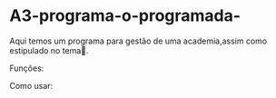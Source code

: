 # A3-programa-o-programada-
Aqui temos um programa para gestão de uma academia,assim como estipulado no tema🤯.

Funções:




Como usar:
